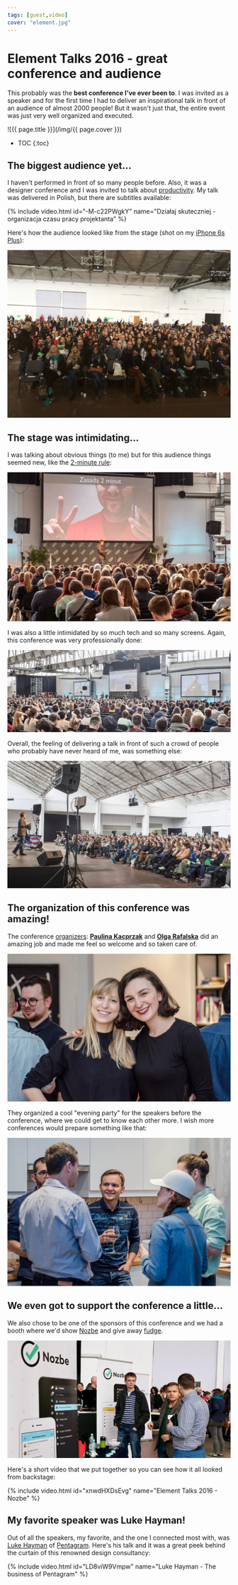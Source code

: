 ```yaml
---
tags: [guest,video]
cover: "element.jpg"
---
```


# Element Talks 2016 - great conference and audience

This probably was the **best conference I've ever been to**. I was invited as a speaker and for the first time I had to deliver an inspirational talk in front of an audience of almost 2000 people! But it wasn't just that, the entire event was just very well organized and executed.

<!--More-->

![{{ page.title }}](/img/{{ page.cover }})

* TOC
{:toc}

## The biggest audience yet…

I haven't performed in front of so many people before. Also, it was a designer conference and I was invited to talk about [productivity](/productivity). My talk was delivered in Polish, but there are subtitles available:

{% include video.html id="-M-c22PWgkY" name="Działaj skuteczniej - organizacja czasu pracy projektanta" %}

Here's how the audience looked like from the stage (shot on my [iPhone 6s Plus](/6pluslove/)):

![{{ page.title }} iphone](/img/element-iphone.jpg)

## The stage was intimidating…

I was talking about obvious things (to me) but for this audience things seemed new, like the [2-minute rule](/its-just-2-minutes-and-its-a-lot-of-time/):

![{{ page.title }} 2min](/img/element-2min.jpg)

I was also a little intimidated by so much tech and so many screens. Again, this conference was very professionally done:

![{{ page.title }} stage](/img/element-stage.jpg)

Overall, the feeling of delivering a talk in front of such a crowd of people who probably have never heard of me, was something else:

![{{ page.title }} audience](/img/element-audience.jpg)

## The organization of this conference was amazing!

The conference [organizers](https://www.elementtalks.com): **[Paulina Kacprzak](https://www.linkedin.com/in/paulaka/)** and **[Olga Rafalska](https://www.linkedin.com/in/olgarafalska/)** did an amazing job and made me feel so welcome and so taken care of.

![{{ page.title }} organizers](/img/element-organizers.jpg)

They organized a cool "evening party" for the speakers before the conference, where we could get to know each other more. I wish more conferences would prepare something like that:

![{{ page.title }} speakers](/img/element-speakers.jpg)

## We even got to support the conference a little…

We also chose to be one of the sponsors of this conference and we had a booth where we'd show [Nozbe][n] and give away [fudge](/podcast-44/).

![{{ page.title }} sponsor](/img/element-sponsor.jpg)

Here's a short video that we put together so you can see how it all looked from backstage:

{% include video.html id="xnwdHXDsEvg" name="Element Talks 2016 - Nozbe" %}

## My favorite speaker was Luke Hayman!

Out of all the speakers, my favorite, and the one I connected most with, was [Luke Hayman](https://www.pentagram.com/about/luke-hayman) of [Pentagram](https://en.wikipedia.org/wiki/Pentagram_(design_firm)). Here's his talk and it was a great peek behind the curtain of this renowned design consultancy:

{% include video.html id="LD8viW9Vmpw" name="Luke Hayman - The business of Pentagram" %}


[n]: https://michael.gratis/nozbe
[np]: https://michael.gratis/nozbepersonal